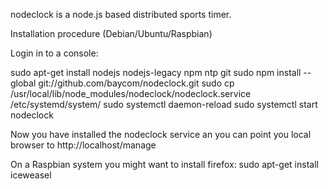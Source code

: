 nodeclock is a node.js based distributed sports timer.

Installation procedure (Debian/Ubuntu/Raspbian) 

Login in to a console:

sudo apt-get install nodejs nodejs-legacy npm ntp git
sudo npm install --global git://github.com/baycom/nodeclock.git
sudo cp /usr/local/lib/node_modules/nodeclock/nodeclock.service /etc/systemd/system/
sudo systemctl daemon-reload
sudo systemctl start nodeclock

Now you have installed the nodeclock service an you can point you local browser to http://localhost/manage

On a Raspbian system you might want to install firefox:
sudo apt-get install iceweasel

